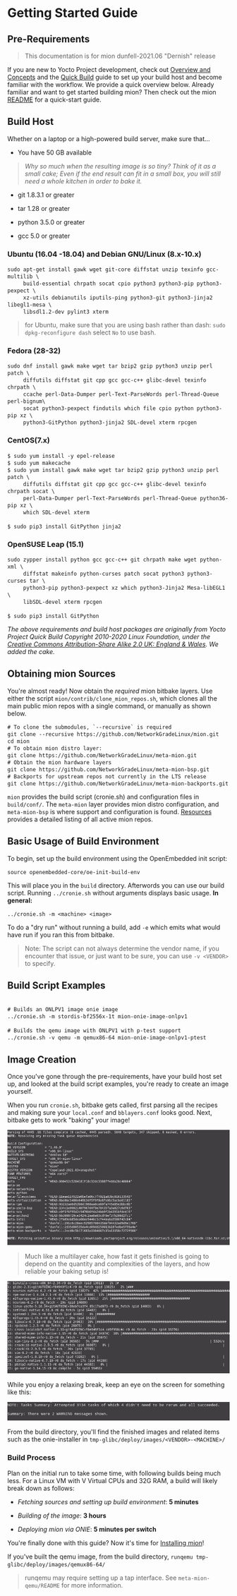 # Getting Started Guide

## Pre-Requirements

> This documentation is for mion dunfell-2021.06 "Dernish" release

If you are new to Yocto Project development, check out [Overview and Concepts](https://www.yoctoproject.org/docs/3.1.3/overview-manual/overview-manual.html)
and the [Quick Build](https://www.yoctoproject.org/docs/3.1.3/brief-yoctoprojectqs/brief-yoctoprojectqs.html)
guide to set up your build host and become familiar with the workflow. We
provide a quick overview below. Already familiar and want to get started
building mion? Then check out the mion [README](https://github.com/NetworkGradeLinux/mion)
for a quick-start guide.

## Build Host

Whether on a laptop or a high-powered build server, make sure that...

* You have 50 GB available

> *Why so much when the resulting image is so tiny? Think of it as a small cake;
Even if the end result can fit in a small box, you will still need a whole
kitchen in order to bake it.*

* git 1.8.3.1 or greater

* tar 1.28 or greater

* python 3.5.0 or greater

* gcc 5.0 or greater

### Ubuntu (16.04 -18.04) and Debian GNU/Linux (8.x-10.x)

```shell
sudo apt-get install gawk wget git-core diffstat unzip texinfo gcc-multilib \
     build-essential chrpath socat cpio python3 python3-pip python3-pexpect \
     xz-utils debianutils iputils-ping python3-git python3-jinja2 libegl1-mesa \
     libsdl1.2-dev pylint3 xterm
```

> for Ubuntu, make sure that you are using bash rather than dash:
`sudo dpkg-reconfigure dash` select `No` to use bash.

### Fedora (28-32)

```shell
sudo dnf install gawk make wget tar bzip2 gzip python3 unzip perl patch \
     diffutils diffstat git cpp gcc gcc-c++ glibc-devel texinfo chrpath \
     ccache perl-Data-Dumper perl-Text-ParseWords perl-Thread-Queue perl-bignum\
     socat python3-pexpect findutils which file cpio python python3-pip xz \
     python3-GitPython python3-jinja2 SDL-devel xterm rpcgen
```

### CentOS(7.x)

```shell
$ sudo yum install -y epel-release
$ sudo yum makecache
$ sudo yum install gawk make wget tar bzip2 gzip python3 unzip perl patch \
     diffutils diffstat git cpp gcc gcc-c++ glibc-devel texinfo chrpath socat \
     perl-Data-Dumper perl-Text-ParseWords perl-Thread-Queue python36-pip xz \
     which SDL-devel xterm

$ sudo pip3 install GitPython jinja2
```

### OpenSUSE Leap (15.1)

```shell
sudo zypper install python gcc gcc-c++ git chrpath make wget python-xml \
     diffstat makeinfo python-curses patch socat python3 python3-curses tar \
     python3-pip python3-pexpect xz which python3-Jinja2 Mesa-libEGL1 \
     libSDL-devel xterm rpcgen

$ sudo pip3 install GitPython
```

*The above requirements and build host packages are originally from Yocto
Project Quick Build Copyright 2010-2020 Linux Foundation, under the
[Creative Commons Attribution-Share Alike 2.0 UK: England & Wales](https://creativecommons.org/licenses/by-sa/2.0/uk/).
We added the cake.*

## Obtaining mion Sources

You're almost ready! Now obtain the *required* mion bitbake layers. Use either
the script `mion/contrib/clone_mion_repos.sh`, which clones all the
main public mion repos with a single command, or manually as shown below.

```shell
# To clone the submodules, `--recursive` is required
git clone --recursive https://github.com/NetworkGradeLinux/mion.git
cd mion
# To obtain mion distro layer:
git clone https://github.com/NetworkGradeLinux/meta-mion.git
# Obtain the mion hardware layers
git clone https://github.com/NetworkGradeLinux/meta-mion-bsp.git
# Backports for upstream repos not currently in the LTS release
git clone https://github.com/NetworkGradeLinux/meta-mion-backports.git
```

`mion` provides the build script (cronie.sh) and configuration files in
`build/conf/`. The `meta-mion` layer provides mion distro configuration, and
`meta-mion-bsp` is where support and configuration is found.
[Resources](resources.md) provides a detailed listing of all active mion repos.

## Basic Usage of Build Environment

To begin, set up the build environment using the OpenEmbedded init script:

```shell
source openembedded-core/oe-init-build-env
```

This will place you in the `build` directory.
Afterwords you can use our build script. Running `../cronie.sh` without
arguments displays basic usage. **In general:**

```shell
../cronie.sh -m <machine> <image>
```

To do a "dry run" without running a build, add `-e` which emits what would have
run if you ran this from bitbake.

> Note: The script can not always determine the vendor name, if you encounter
that issue, or just want to be sure, you can use `-v <VENDOR>` to specify.

## Build Script Examples

```shell

# Builds an ONLPV1 image onie image
../cronie.sh -m stordis-bf2556x-1t mion-onie-image-onlpv1

# Builds the qemu image with ONLPV1 with p-test support
../cronie.sh -v qemu -m qemux86-64 mion-onie-image-onlpv1-ptest

```

## Image Creation

Once you've gone through the pre-requirements, have your build host set up, and
looked at the build script examples, you're ready to create an image yourself.

When you run `cronie.sh`, bitbake gets called, first parsing all
the recipes and making sure your `local.conf` and `bblayers.conf` looks good.
Next, bitbake gets to work "baking" your image!

![image of build start](assets/images/build_config.png)

> Much like a multilayer cake, how fast it gets finished is going to depend on
the quantity and complexities of the layers, and how reliable your baking setup
is!

![image of in progress build](assets/images/build_config_init_running.png)

While you enjoy a relaxing break, keep an eye on the screen for something like
this:

![completed image](assets/images/build_done.png)

From the build directory, you'll find the finished images and related items such
as the onie-installer in `tmp-glibc/deploy/images/<VENDOR>-<MACHINE>/`

### Build Process

Plan on the initial run to take some time, with following builds being much
less. For a Linux VM with V Virtual CPUs and 32G RAM, a build will likely break
down as follows:

* *Fetching sources and setting up build environment*: **5 minutes**

* *Building of the image*: **3 hours**

* *Deploying mion via ONIE*: **5 minutes per switch**

You're finally done with this guide? Now it's time for
[Installing mion](installing_mion.md)!

If you've built the qemu image, from the build directory,
`runqemu tmp-glibc/deploy/images/qemux86-64/`

> runqemu may require setting up a tap interface. See `meta-mion-qemu/README`
for more information.
